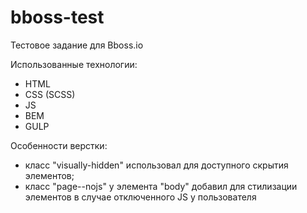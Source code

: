 # bboss-test
Тестовое задание для Bboss.io

Использованные технологии:
  - HTML
  - CSS (SCSS)
  - JS
  - BEM
  - GULP

Особенности верстки:
 - класс "visually-hidden" использовал для доступного скрытия элементов;
 - класс "page--nojs" у элемента "body" добавил для стилизации элементов в случае отключенного JS у пользователя